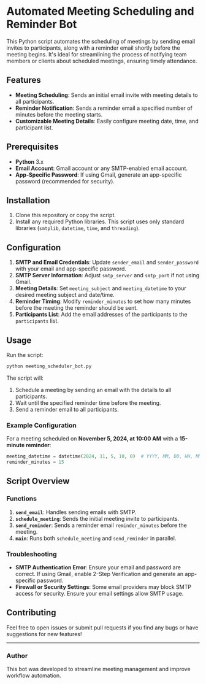  
# Automated Meeting Scheduling and Reminder Bot

This Python script automates the scheduling of meetings by sending email invites to participants, along with a reminder email shortly before the meeting begins. It's ideal for streamlining the process of notifying team members or clients about scheduled meetings, ensuring timely attendance.

## Features

- **Meeting Scheduling**: Sends an initial email invite with meeting details to all participants.
- **Reminder Notification**: Sends a reminder email a specified number of minutes before the meeting starts.
- **Customizable Meeting Details**: Easily configure meeting date, time, and participant list.

## Prerequisites

- **Python** 3.x
- **Email Account**: Gmail account or any SMTP-enabled email account.
- **App-Specific Password**: If using Gmail, generate an app-specific password (recommended for security).

## Installation

1. Clone this repository or copy the script.
2. Install any required Python libraries. This script uses only standard libraries (`smtplib`, `datetime`, `time`, and `threading`).

## Configuration

1. **SMTP and Email Credentials**: Update `sender_email` and `sender_password` with your email and app-specific password.
2. **SMTP Server Information**: Adjust `smtp_server` and `smtp_port` if not using Gmail.
3. **Meeting Details**: Set `meeting_subject` and `meeting_datetime` to your desired meeting subject and date/time.
4. **Reminder Timing**: Modify `reminder_minutes` to set how many minutes before the meeting the reminder should be sent.
5. **Participants List**: Add the email addresses of the participants to the `participants` list.

## Usage

Run the script:

```bash
python meeting_scheduler_bot.py
```

The script will:
1. Schedule a meeting by sending an email with the details to all participants.
2. Wait until the specified reminder time before the meeting.
3. Send a reminder email to all participants.

### Example Configuration

For a meeting scheduled on **November 5, 2024, at 10:00 AM** with a **15-minute reminder**:

```python
meeting_datetime = datetime(2024, 11, 5, 10, 0)  # YYYY, MM, DD, HH, MM
reminder_minutes = 15
```

## Script Overview

### Functions

1. **`send_email`**: Handles sending emails with SMTP.
2. **`schedule_meeting`**: Sends the initial meeting invite to participants.
3. **`send_reminder`**: Sends a reminder email `reminder_minutes` before the meeting.
4. **`main`**: Runs both `schedule_meeting` and `send_reminder` in parallel.

 

### Troubleshooting

- **SMTP Authentication Error**: Ensure your email and password are correct. If using Gmail, enable 2-Step Verification and generate an app-specific password.
- **Firewall or Security Settings**: Some email providers may block SMTP access for security. Ensure your email settings allow SMTP usage.

## Contributing

Feel free to open issues or submit pull requests if you find any bugs or have suggestions for new features!

--- 

### Author

This bot was developed to streamline meeting management and improve workflow automation.
